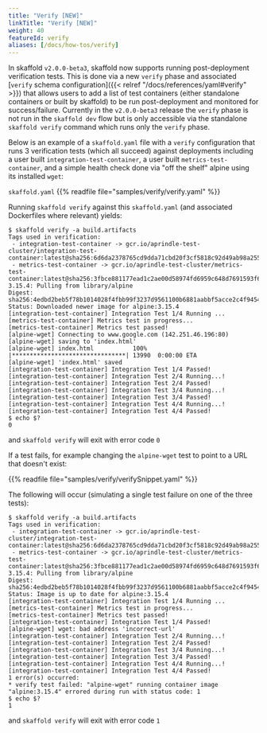 ```yaml
---
title: "Verify [NEW]"
linkTitle: "Verify [NEW]"
weight: 40
featureId: verify
aliases: [/docs/how-tos/verify]
---
```


In skaffold `v2.0.0-beta3`, skaffold now supports running post-deployment verification tests.  This is done via a new `verify` phase and associated [`verify` schema configuration]({{< relref "/docs/references/yaml#verify" >}}) that allows users to add a list of test containers (either standalone containers or built by skaffold) to be run post-deployment and monitored for success/failure. Currently in the `v2.0.0-beta3` release the `verify` phase is not run in the `skaffold dev` flow but is only accessible via the standalone `skaffold verify` command which runs only the `verify` phase.

Below is an example of a `skaffold.yaml` file with a `verify` configuration that runs 3 verification tests (which all succeed) against deployments including a user built `integration-test-container`, a user built `metrics-test-container`, and a simple health check done via "off the shelf" alpine using its installed `wget`:

`skaffold.yaml`
{{% readfile file="samples/verify/verify.yaml" %}}


Running `skaffold verify` against this `skaffold.yaml` (and associated Dockerfiles where relevant) yields:
``` console
$ skaffold verify -a build.artifacts 
Tags used in verification:
 - integration-test-container -> gcr.io/aprindle-test-cluster/integration-test-container:latest@sha256:6d6da2378765cd9dda71cbd20f3cf5818c92d49ab98a2554de12d034613dfa6a
 - metrics-test-container -> gcr.io/aprindle-test-cluster/metrics-test-container:latest@sha256:3fbce881177ead1c2ae00d58974fd6959c648d7691593f6448892c04139355f7
3.15.4: Pulling from library/alpine
Digest: sha256:4edbd2beb5f78b1014028f4fbb99f3237d9561100b6881aabbf5acce2c4f9454
Status: Downloaded newer image for alpine:3.15.4
[integration-test-container] Integration Test 1/4 Running ...
[metrics-test-container] Metrics test in progress...
[metrics-test-container] Metrics test passed!
[alpine-wget] Connecting to www.google.com (142.251.46.196:80)
[alpine-wget] saving to 'index.html'
[alpine-wget] index.html           100% |********************************| 13990  0:00:00 ETA
[alpine-wget] 'index.html' saved
[integration-test-container] Integration Test 1/4 Passed!
[integration-test-container] Integration Test 2/4 Running...!
[integration-test-container] Integration Test 2/4 Passed!
[integration-test-container] Integration Test 3/4 Running...!
[integration-test-container] Integration Test 3/4 Passed!
[integration-test-container] Integration Test 4/4 Running...!
[integration-test-container] Integration Test 4/4 Passed!
$ echo $?
0
```
and `skaffold verify` will exit with error code `0`

If a test fails, for example changing the `alpine-wget` test to point to a URL that doesn't exist:

{{% readfile file="samples/verify/verifySnippet.yaml" %}}

The following will occur (simulating a single test failure on one of the three tests):
```console
$ skaffold verify -a build.artifacts 
Tags used in verification:
 - integration-test-container -> gcr.io/aprindle-test-cluster/integration-test-container:latest@sha256:6d6da2378765cd9dda71cbd20f3cf5818c92d49ab98a2554de12d034613dfa6a
 - metrics-test-container -> gcr.io/aprindle-test-cluster/metrics-test-container:latest@sha256:3fbce881177ead1c2ae00d58974fd6959c648d7691593f6448892c04139355f7
3.15.4: Pulling from library/alpine
Digest: sha256:4edbd2beb5f78b1014028f4fbb99f3237d9561100b6881aabbf5acce2c4f9454
Status: Image is up to date for alpine:3.15.4
[integration-test-container] Integration Test 1/4 Running ...
[metrics-test-container] Metrics test in progress...
[metrics-test-container] Metrics test passed!
[integration-test-container] Integration Test 1/4 Passed!
[alpine-wget] wget: bad address 'incorrect-url'
[integration-test-container] Integration Test 2/4 Running...!
[integration-test-container] Integration Test 2/4 Passed!
[integration-test-container] Integration Test 3/4 Running...!
[integration-test-container] Integration Test 3/4 Passed!
[integration-test-container] Integration Test 4/4 Running...!
[integration-test-container] Integration Test 4/4 Passed!
1 error(s) occurred:
* verify test failed: "alpine-wget" running container image "alpine:3.15.4" errored during run with status code: 1
$ echo $?
1
```
and `skaffold verify` will exit with error code `1`